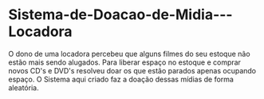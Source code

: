 # Sistema-de-Doacao-de-Midia---Locadora
O dono de uma locadora percebeu que alguns filmes do seu estoque não estão mais sendo alugados. Para liberar espaço no estoque e comprar novos CD's e DVD's resolveu doar os que estão parados apenas ocupando espaço. O Sistema aqui criado faz a doação dessas mídias de forma aleatória.
